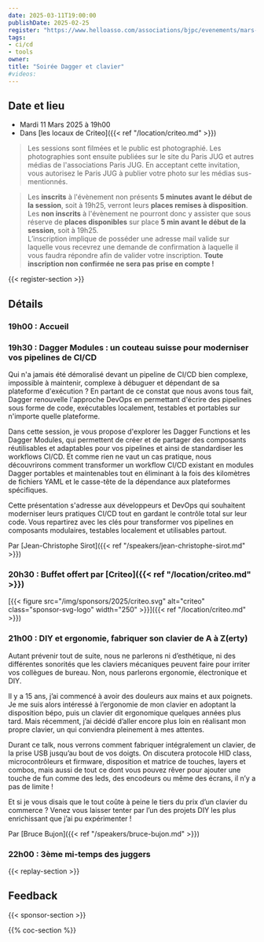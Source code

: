 ```yaml
---
date: 2025-03-11T19:00:00
publishDate: 2025-02-25
register: "https://www.helloasso.com/associations/bjpc/evenements/mars-2025"
tags:
- ci/cd
- tools
owner: 
title: "Soirée Dagger et clavier"
#videos:
---
```


## Date et lieu

* Mardi 11 Mars 2025 à 19h00
* Dans [les locaux de Criteo]({{< ref "/location/criteo.md" >}})

> Les sessions sont filmées et le public est photographié.
Les photographies sont ensuite publiées sur le site du Paris JUG et autres médias de l'associations Paris JUG.
En acceptant cette invitation, vous autorisez le Paris JUG à publier votre photo sur les médias sus-mentionnés.

> Les **inscrits** à l'évènement non présents **5 minutes avant le début de la session**, soit à 19h25, verront leurs **places remises à disposition**.  
Les **non inscrits** à l'évènement ne pourront donc y assister que sous réserve de **places disponibles** sur place **5 min avant le début de la session**, soit à 19h25.  
L’inscription implique de posséder une adresse mail valide sur laquelle vous recevrez une demande de confirmation à laquelle il vous faudra répondre afin de valider votre inscription.
**Toute inscription non confirmée ne sera pas prise en compte !**

{{< register-section >}}

## Détails

### 19h00 : Accueil

### 19h30 : Dagger Modules : un couteau suisse pour moderniser vos pipelines de CI/CD

Qui n'a jamais été démoralisé devant un pipeline de CI/CD bien complexe, impossible à maintenir, complexe à débuguer et dépendant de sa plateforme d'exécution ? En partant de ce constat que nous avons tous fait, Dagger renouvelle l'approche DevOps en permettant d'écrire des pipelines sous forme de code, exécutables localement, testables et portables sur n'importe quelle plateforme.

Dans cette session, je vous propose d'explorer les Dagger Functions et les Dagger Modules, qui permettent de créer et de partager des composants réutilisables et adaptables pour vos pipelines et ainsi de standardiser les workflows CI/CD. Et comme rien ne vaut un cas pratique, nous découvrirons comment transformer un workflow CI/CD existant en modules Dagger portables et maintenables tout en éliminant à la fois des kilomètres de fichiers YAML et le casse-tête de la dépendance aux plateformes spécifiques.

Cette présentation s'adresse aux développeurs et DevOps qui souhaitent moderniser leurs pratiques CI/CD tout en gardant le contrôle total sur leur code. Vous repartirez avec les clés pour transformer vos pipelines en composants modulaires, testables localement et utilisables partout.

Par [Jean-Christophe Sirot]({{< ref "/speakers/jean-christophe-sirot.md" >}})

### 20h30 : Buffet offert par [Criteo]({{< ref "/location/criteo.md" >}})

[{{< figure src="/img/sponsors/2025/criteo.svg" alt="criteo" class="sponsor-svg-logo" width="250" >}}]({{< ref "/location/criteo.md" >}}) 

### 21h00 : DIY et ergonomie, fabriquer son clavier de A à Z(erty)

Autant prévenir tout de suite, nous ne parlerons ni d’esthétique, ni des différentes sonorités que les claviers mécaniques peuvent faire pour irriter vos collègues de bureau. Non, nous parlerons ergonomie, électronique et DIY.

Il y a 15 ans, j’ai commencé à avoir des douleurs aux mains et aux poignets.
Je me suis alors intéressé à l’ergonomie de mon clavier en adoptant la disposition bépo, puis un clavier dit ergonomique quelques années plus tard.
Mais récemment, j’ai décidé d’aller encore plus loin en réalisant mon propre clavier, un qui conviendra pleinement à mes attentes.

Durant ce talk, nous verrons comment fabriquer intégralement un clavier, de la prise USB jusqu’au bout de vos doigts.
On discutera protocole HID class, microcontrôleurs et firmware, disposition et matrice de touches, layers et combos, mais aussi de tout ce dont vous pouvez rêver pour ajouter une touche de fun comme des leds, des encodeurs ou même des écrans, il n’y a pas de limite !

Et si je vous disais que le tout coûte à peine le tiers du prix d’un clavier du commerce ?
Venez vous laisser tenter par l’un des projets DIY les plus enrichissant que j’ai pu expérimenter !

Par [Bruce Bujon]({{< ref "/speakers/bruce-bujon.md" >}})

### 22h00 : 3ème mi-temps des juggers

{{< replay-section >}}

## Feedback

{{< sponsor-section >}}

{{% coc-section %}}
